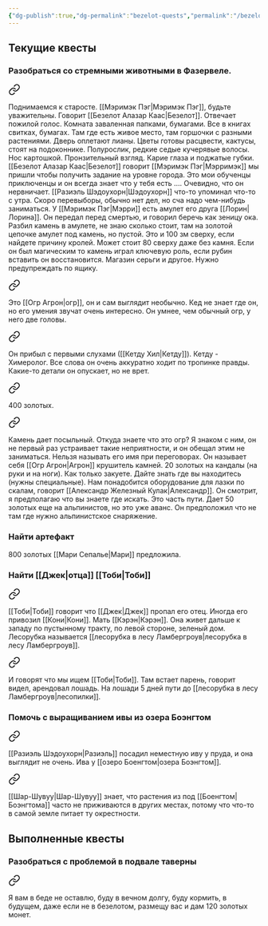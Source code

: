 ```yaml
---
{"dg-publish":true,"dg-permalink":"bezelot-quests","permalink":"/bezelot-quests/"}
---
```


## Текущие квесты

### Разобраться со стремными животными в Фазервеле.
      
<div class="transclusion internal-embed is-loaded"><a class="markdown-embed-link" href="/19-marta-2023/#b54a01" aria-label="Open link"><svg xmlns="http://www.w3.org/2000/svg" width="24" height="24" viewBox="0 0 24 24" fill="none" stroke="currentColor" stroke-width="2" stroke-linecap="round" stroke-linejoin="round" class="svg-icon lucide-link"><path d="M10 13a5 5 0 0 0 7.54.54l3-3a5 5 0 0 0-7.07-7.07l-1.72 1.71"></path><path d="M14 11a5 5 0 0 0-7.54-.54l-3 3a5 5 0 0 0 7.07 7.07l1.71-1.71"></path></svg></a><div class="markdown-embed">



Поднимаемся к старосте. [[Мэримэк Пэг\|Мэримэк Пэг]], будьте уважительны. Говорит [[Безелот Алазар Каас\|Безелот]]. Отвечает пожилой голос. Комната заваленная папками, бумагами. Все в книгах свитках, бумагах. Там где есть живое место, там горшочки с разными растениями. Дверь оплетают лианы. Цветы готовы расцвести, кактусы, стоят на подоконнике. Полурослик, редкие седые кучерявые волосы. Нос картошкой. Пронзительный взгляд. Карие глаза и поджатые губки. [[Безелот Алазар Каас\|Безелот]] говорит [[Мэримэк Пэг\|Мэрримэк]] мы пришли чтобы получить задание на уровне города. Это мои обученцы приключенцы и он всегда знает что у тебя есть .... Очевидно, что он нервничает. [[Разиэль Шэдоухорн\|Шэдоухорн]] что-то упоминал что-то с утра. Скоро перевыборы, обычно нет дел, но сча надо чем-нибудь заниматься. У [[Мэримэк Пэг\|Мэрри]] есть амулет его друга [[Лорин\|Лорина]]. Он передал перед смертью, и говорил беречь как зеницу ока. Разбил камень в амулете, не знаю сколько стоит, там на золотой цепочке амулет под камень, но пустой. Это и 100 зм сверху, если найдете причину кролей. Может стоит 80 сверху даже без камня. Если он был магическим то камень играл ключевую роль, если рубин вставить он восстановится. Магазин серьги и другое. Нужно предупреждать по ящику. 

</div></div>

      
<div class="transclusion internal-embed is-loaded"><a class="markdown-embed-link" href="/30-aprelya-2023/#fc4e57" aria-label="Open link"><svg xmlns="http://www.w3.org/2000/svg" width="24" height="24" viewBox="0 0 24 24" fill="none" stroke="currentColor" stroke-width="2" stroke-linecap="round" stroke-linejoin="round" class="svg-icon lucide-link"><path d="M10 13a5 5 0 0 0 7.54.54l3-3a5 5 0 0 0-7.07-7.07l-1.72 1.71"></path><path d="M14 11a5 5 0 0 0-7.54-.54l-3 3a5 5 0 0 0 7.07 7.07l1.71-1.71"></path></svg></a><div class="markdown-embed">



Это [[Огр Агрон\|огр]], он и сам выглядит необычно. Кед не знает где он, но его умения звучат очень интересно. Он умнее, чем обычный огр, у него две головы.  

</div></div>


<div class="transclusion internal-embed is-loaded"><a class="markdown-embed-link" href="/30-aprelya-2023/#75e65c" aria-label="Open link"><svg xmlns="http://www.w3.org/2000/svg" width="24" height="24" viewBox="0 0 24 24" fill="none" stroke="currentColor" stroke-width="2" stroke-linecap="round" stroke-linejoin="round" class="svg-icon lucide-link"><path d="M10 13a5 5 0 0 0 7.54.54l3-3a5 5 0 0 0-7.07-7.07l-1.72 1.71"></path><path d="M14 11a5 5 0 0 0-7.54-.54l-3 3a5 5 0 0 0 7.07 7.07l1.71-1.71"></path></svg></a><div class="markdown-embed">



Он прибыл с первыми слухами ([[Кетду Хил\|Кетду]]). Кетду - Химеролог. Все слова он очень аккуратно ходит по тропинке правды. Какие-то детали он опускает, но не врет.    

</div></div>



<div class="transclusion internal-embed is-loaded"><a class="markdown-embed-link" href="/30-aprelya-2023/#43a9ce" aria-label="Open link"><svg xmlns="http://www.w3.org/2000/svg" width="24" height="24" viewBox="0 0 24 24" fill="none" stroke="currentColor" stroke-width="2" stroke-linecap="round" stroke-linejoin="round" class="svg-icon lucide-link"><path d="M10 13a5 5 0 0 0 7.54.54l3-3a5 5 0 0 0-7.07-7.07l-1.72 1.71"></path><path d="M14 11a5 5 0 0 0-7.54-.54l-3 3a5 5 0 0 0 7.07 7.07l1.71-1.71"></path></svg></a><div class="markdown-embed">



400 золотых.  

</div></div>



<div class="transclusion internal-embed is-loaded"><a class="markdown-embed-link" href="/30-aprelya-2023/#277b4a" aria-label="Open link"><svg xmlns="http://www.w3.org/2000/svg" width="24" height="24" viewBox="0 0 24 24" fill="none" stroke="currentColor" stroke-width="2" stroke-linecap="round" stroke-linejoin="round" class="svg-icon lucide-link"><path d="M10 13a5 5 0 0 0 7.54.54l3-3a5 5 0 0 0-7.07-7.07l-1.72 1.71"></path><path d="M14 11a5 5 0 0 0-7.54-.54l-3 3a5 5 0 0 0 7.07 7.07l1.71-1.71"></path></svg></a><div class="markdown-embed">



Камень дает посыльный. Откуда знаете что это огр? Я знаком с ним, он не первый раз устраивает такие неприятности, и он обещал этим не заниматься. Нельзя называть его имя при переговорах. Он называет себя [[Огр Агрон\|Агрон]] крушитель камней. 20 золотых на кандалы (на руки и на ноги). Как только закуете. Дайте знать где вы находитесь (нужны специальные). Нам понадобится оборудование для лазки по скалам, говорит [[Александр Железный Кулак\|Александр]]. Он смотрит, я предполагаю что вы знаете где искать. Это часть пути. Дает 50 золотых еще на альпинистов, но это уже аванс. Он предположил что не там где нужно альпинистское снаряжение. 

</div></div>


### Найти артефакт 
      
<div class="transclusion internal-embed is-loaded"><div class="markdown-embed">



800 золотых [[Мари Сепалье\|Мари]] предложила. 

</div></div>

### Найти [[Джек\|отца]] [[Тоби\|Тоби]]
      
<div class="transclusion internal-embed is-loaded"><a class="markdown-embed-link" href="/29-yanvarya-2023/#f9f5db" aria-label="Open link"><svg xmlns="http://www.w3.org/2000/svg" width="24" height="24" viewBox="0 0 24 24" fill="none" stroke="currentColor" stroke-width="2" stroke-linecap="round" stroke-linejoin="round" class="svg-icon lucide-link"><path d="M10 13a5 5 0 0 0 7.54.54l3-3a5 5 0 0 0-7.07-7.07l-1.72 1.71"></path><path d="M14 11a5 5 0 0 0-7.54-.54l-3 3a5 5 0 0 0 7.07 7.07l1.71-1.71"></path></svg></a><div class="markdown-embed">



[[Тоби\|Тоби]] говорит что [[Джек\|Джек]] пропал его отец. Иногда его привозил [[Кони\|Кони]]. Мать [[Кэрэн\|Кэрэн]]. Она живет дальше к западу по пустынному тракту, по левой стороне, зеленый дом. Лесорубка называется [[лесорубка в лесу Ламбергроув\|лесорубка в лесу Ламбергроув]]. 

</div></div>

      
<div class="transclusion internal-embed is-loaded"><a class="markdown-embed-link" href="/5-fevralya-2023/#669ea1" aria-label="Open link"><svg xmlns="http://www.w3.org/2000/svg" width="24" height="24" viewBox="0 0 24 24" fill="none" stroke="currentColor" stroke-width="2" stroke-linecap="round" stroke-linejoin="round" class="svg-icon lucide-link"><path d="M10 13a5 5 0 0 0 7.54.54l3-3a5 5 0 0 0-7.07-7.07l-1.72 1.71"></path><path d="M14 11a5 5 0 0 0-7.54-.54l-3 3a5 5 0 0 0 7.07 7.07l1.71-1.71"></path></svg></a><div class="markdown-embed">



И говорят что мы ищем [[Тоби\|Тоби]]. Там встает парень, говорит видел, арендовал лошадь. На лошади 5 дней пути до [[лесорубка в лесу Ламбергроув\|лесопилки]]. 

</div></div>

### Помочь с выращиванием ивы из озера Боэнгтом

<div class="transclusion internal-embed is-loaded"><a class="markdown-embed-link" href="/30-aprelya-2023/#4259c9" aria-label="Open link"><svg xmlns="http://www.w3.org/2000/svg" width="24" height="24" viewBox="0 0 24 24" fill="none" stroke="currentColor" stroke-width="2" stroke-linecap="round" stroke-linejoin="round" class="svg-icon lucide-link"><path d="M10 13a5 5 0 0 0 7.54.54l3-3a5 5 0 0 0-7.07-7.07l-1.72 1.71"></path><path d="M14 11a5 5 0 0 0-7.54-.54l-3 3a5 5 0 0 0 7.07 7.07l1.71-1.71"></path></svg></a><div class="markdown-embed">



[[Разиэль Шэдоухорн\|Разиэль]] посадил неместную иву у пруда, и она выглядит не очень. Ива у [[озеро Боенгтом\|озера Боэнгтом]]. 

</div></div>


<div class="transclusion internal-embed is-loaded"><a class="markdown-embed-link" href="/30-aprelya-2023/#236c18" aria-label="Open link"><svg xmlns="http://www.w3.org/2000/svg" width="24" height="24" viewBox="0 0 24 24" fill="none" stroke="currentColor" stroke-width="2" stroke-linecap="round" stroke-linejoin="round" class="svg-icon lucide-link"><path d="M10 13a5 5 0 0 0 7.54.54l3-3a5 5 0 0 0-7.07-7.07l-1.72 1.71"></path><path d="M14 11a5 5 0 0 0-7.54-.54l-3 3a5 5 0 0 0 7.07 7.07l1.71-1.71"></path></svg></a><div class="markdown-embed">



[[Шар-Шувуу\|Шар-Шувуу]] знает, что растения из под [[Боенгтом\|Боэнгтома]] часто не приживаются в других местах, потому что что-то в самой земле питает ту окрестности. 

</div></div>

## Выполненные квесты
### Разобраться с проблемой в подвале таверны
 
      
<div class="transclusion internal-embed is-loaded"><a class="markdown-embed-link" href="/22-yanvarya-2023/#1ab4d5" aria-label="Open link"><svg xmlns="http://www.w3.org/2000/svg" width="24" height="24" viewBox="0 0 24 24" fill="none" stroke="currentColor" stroke-width="2" stroke-linecap="round" stroke-linejoin="round" class="svg-icon lucide-link"><path d="M10 13a5 5 0 0 0 7.54.54l3-3a5 5 0 0 0-7.07-7.07l-1.72 1.71"></path><path d="M14 11a5 5 0 0 0-7.54-.54l-3 3a5 5 0 0 0 7.07 7.07l1.71-1.71"></path></svg></a><div class="markdown-embed">



Я вам в беде не оставлю, буду в вечном долгу, буду кормить, в будущем, даже если не в безелотом, размещу вас и дам 120 золотых монет. 

</div></div>
